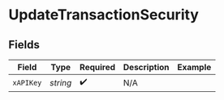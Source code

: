 # UpdateTransactionSecurity


## Fields

| Field              | Type               | Required           | Description        | Example            |
| ------------------ | ------------------ | ------------------ | ------------------ | ------------------ |
| `xAPIKey`          | *string*           | :heavy_check_mark: | N/A                |                    |